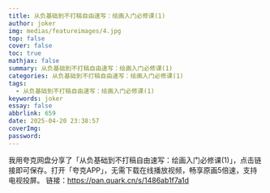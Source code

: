 ```yaml
---
title: 从负基础到不打稿自由速写：绘画入门必修课(1)
author: joker
img: medias/featureimages/4.jpg
top: false
cover: false
toc: true
mathjax: false
summary: 从负基础到不打稿自由速写：绘画入门必修课(1)
categories: 从负基础到不打稿自由速写：绘画入门必修课(1)
tags:
  - 从负基础到不打稿自由速写：绘画入门必修课(1)
keywords: joker
essay: false
abbrlink: 659
date: 2025-04-20 23:38:57
coverImg:
password:
---
```


我用夸克网盘分享了「从负基础到不打稿自由速写：绘画入门必修课(1)」，点击链接即可保存。打开「夸克APP」，无需下载在线播放视频，畅享原画5倍速，支持电视投屏。
链接：https://pan.quark.cn/s/1486ab1f7a1d
